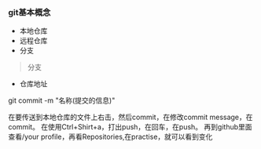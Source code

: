 ### git基本概念
- 本地仓库
- 远程仓库
- 分支
> 分支
- 仓库地址



git commit -m "名称(提交的信息)"


在要传送到本地仓库的文件上右击，然后commit，在修改commit message，在commit。
在使用Ctrl+Shirt+a，打出push，在回车，在push。
再到github里面查看/your profile，再看Repositories,在practise，就可以看到变化